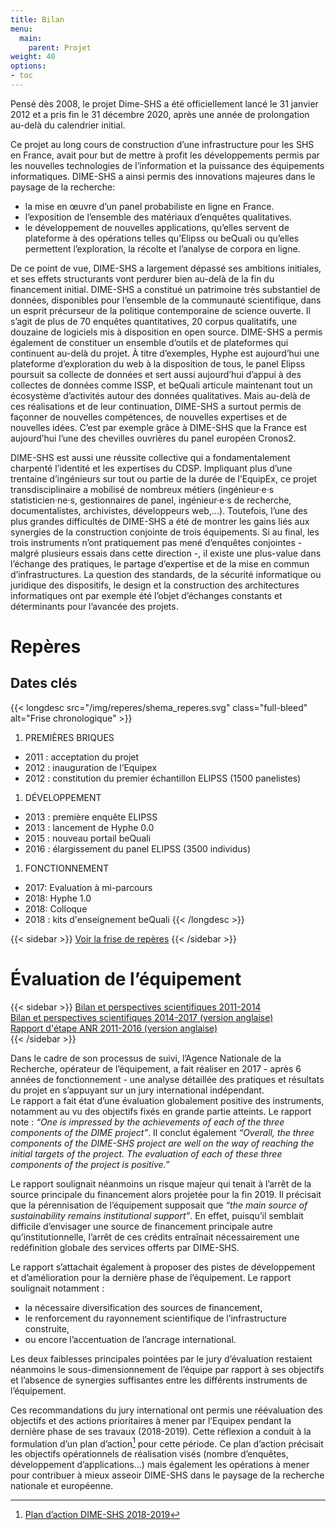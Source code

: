 ```yaml
---
title: Bilan
menu:
  main:
    parent: Projet
weight: 40
options:
- toc
---
```

Pensé dès 2008, le projet Dime-SHS a été officiellement lancé le 31 janvier 2012 et a pris fin le 31 décembre 2020, après une année de prolongation au-delà du calendrier initial.

Ce projet au long cours de construction d’une infrastructure pour les SHS en France, avait pour but de mettre à profit les développements permis par les nouvelles technologies de l’information et la puissance des équipements informatiques. DIME-SHS a ainsi permis des innovations majeures dans le paysage de la recherche:
- la mise en œuvre d’un panel probabiliste en ligne en France.
- l’exposition de l’ensemble des matériaux d’enquêtes qualitatives.
- le développement de nouvelles applications, qu’elles servent de plateforme à des opérations telles qu’Elipss ou beQuali ou qu’elles permettent l’exploration, la récolte et l’analyse de corpora en ligne.

De ce point de vue, DIME-SHS a largement dépassé ses ambitions initiales, et ses effets structurants vont perdurer bien au-delà de la fin du financement initial.
DIME-SHS a constitué un patrimoine très substantiel de données, disponibles pour l’ensemble de la communauté scientifique, dans un esprit précurseur de la politique contemporaine de science ouverte. Il s’agit de plus de 70 enquêtes quantitatives, 20 corpus qualitatifs, une douzaine de logiciels mis à disposition en open source.
DIME-SHS a permis également de constituer un ensemble d’outils et de plateformes qui continuent au-delà du projet. À titre d’exemples, Hyphe est aujourd’hui une plateforme d’exploration du web à la disposition de tous, le panel Elipss poursuit sa collecte de données et sert aussi aujourd’hui d’appui à des collectes de données comme ISSP, et beQuali articule maintenant tout un écosystème d’activités autour des données qualitatives. Mais au-delà de ces réalisations et de leur continuation, DIME-SHS a surtout permis de façonner de nouvelles compétences, de nouvelles expertises et de nouvelles idées. C’est par exemple grâce à DIME-SHS que la France est aujourd’hui l’une des chevilles ouvrières du panel européen Cronos2.  

DIME-SHS est aussi une réussite collective qui a fondamentalement charpenté l’identité et les expertises du CDSP. Impliquant plus d’une trentaine d’ingénieurs sur tout ou partie de la durée de l’EquipEx, ce projet transdisciplinaire a mobilisé de nombreux métiers (ingénieur·e·s statisticien·ne·s, gestionnaires de panel, ingénieur·e·s de recherche, documentalistes, archivistes, développeurs web,...). Toutefois, l’une des plus grandes difficultés de DIME-SHS a été de montrer les gains liés aux synergies de la construction conjointe de trois équipements. Si au final, les trois instruments n’ont pratiquement pas mené d’enquêtes conjointes - malgré plusieurs essais dans cette direction -, il existe une plus-value dans l’échange des pratiques, le partage d’expertise et de la mise en commun d’infrastructures. La question des standards, de la sécurité informatique ou juridique des dispositifs, le design et la construction des architectures informatiques ont par exemple été l’objet d’échanges constants et déterminants pour l’avancée des projets.

# Repères

## Dates clés
{{< longdesc src="/img/reperes/shema_reperes.svg" class="full-bleed" alt="Frise chronologique" >}}
1. PREMIÈRES BRIQUES
  - 2011 : acceptation du projet
  - 2012 : inauguration de l’Equipex
  - 2012 : constitution du premier échantillon ELIPSS (1500 panelistes)
1. DÉVELOPPEMENT
  - 2013 : première enquête ELIPSS
  - 2013 : lancement de Hyphe 0.0
  - 2015 : nouveau portail beQuali
  - 2016 : élargissement du panel ELIPSS (3500 individus)
1. FONCTIONNEMENT
  - 2017: Evaluation à mi-parcours
  - 2018: Hyphe 1.0
  - 2018: Colloque
  - 2018 : kits d'enseignement beQuali
{{< /longdesc >}}

{{< sidebar >}}
<a href="/img/reperes/shema_reperes.svg" target="_blank">Voir la frise de repères</a>
{{< /sidebar >}}

<!---## Taux d'acceptation des projets
<a href="/img/reperes/schemas_ratio_projets.svg" target="_blank"><img src="/img/reperes/schemas_ratio_projets.svg"></a>
-->
# Évaluation de l’équipement

{{< sidebar >}}
<a href="/docs/DIME-SHS-BilanPerspectives2014.pdf" target="_blank">Bilan et perspectives scientifiques 2011-2014</a><br>
<a href="/docs/AssesmentOutlookDIME2014-2017.pdf" target="_blank">Bilan et perspectives scientifiques 2014-2017 (version anglaise)</a><br>
<a href="/docs/DIME-SHS-ScientificReport2016.pdf" target="_blank">Rapport d'étape ANR 2011-2016 (version anglaise)</a><br>
{{< /sidebar >}}

Dans le cadre de son processus de suivi, l’Agence Nationale de la Recherche, opérateur de l’équipement, a fait réaliser en 2017 - après 6 années de fonctionnement - une analyse détaillée des pratiques et résultats du projet en s’appuyant sur un jury international indépendant.<br>
Le rapport a fait état d’une évaluation globalement positive des instruments, notamment au vu des objectifs fixés en grande partie atteints. Le rapport note : _“One is impressed by the achievements of each of the three components of the DIME project”_. Il conclut également _“Overall, the three components of the DIME-SHS project are well on the way of reaching the initial targets of the project. The evaluation of each of these three components of the project is positive.”_

Le rapport soulignait néanmoins un risque majeur qui tenait à l’arrêt de la source principale du financement alors projetée pour la fin 2019. Il précisait que la pérennisation de l’équipement supposait que _“the main source of sustainability remains institutional support”_. En effet, puisqu’il semblait difficile d’envisager une source de financement principale autre qu’institutionnelle, l’arrêt de ces crédits entraînait nécessairement une redéfinition globale des services offerts par DIME-SHS.

Le rapport s’attachait également à proposer des pistes de développement et d’amélioration pour la dernière phase de l’équipement. Le rapport soulignait notamment :

- la nécessaire diversification des sources de financement,
- le renforcement du rayonnement scientifique de l’infrastructure construite,
- ou encore l’accentuation de l’ancrage international.

Les deux faiblesses principales pointées par le jury d’évaluation restaient néanmoins le sous-dimensionnement de l’équipe par rapport à ses objectifs et l’absence de synergies suffisantes entre les différents instruments de l’équipement.

Ces recommandations du jury international ont permis une réévaluation des objectifs et des actions prioritaires à mener par l’Equipex pendant la dernière phase de ses travaux (2018-2019). Cette réflexion a conduit à la formulation d’un plan d’action[^1] pour cette période. Ce plan d’action précisait les objectifs opérationnels de réalisation visés (nombre d’enquêtes, développement d’applications…) mais également les opérations à mener pour contribuer à mieux asseoir DIME-SHS dans le paysage de la recherche nationale et européenne.

[^1]: <a href="/docs/CDSP2018-EquipEx-PlanAction-final.pdf" target="_blank">Plan d’action DIME-SHS 2018-2019</a>
